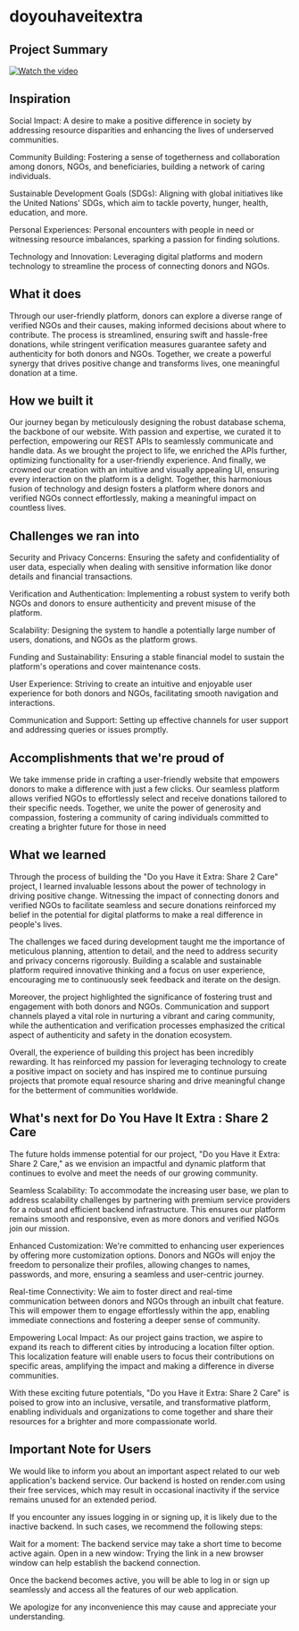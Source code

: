 # doyouhaveitextra

## Project Summary
[![Watch the video](https://img.youtube.com/vi/gFq8Ozf5hsQ/hqdefault.jpg)](https://www.youtube.com/embed/gFq8Ozf5hsQ)

## Inspiration
Social Impact: A desire to make a positive difference in society by addressing resource disparities and enhancing the lives of underserved communities.

Community Building: Fostering a sense of togetherness and collaboration among donors, NGOs, and beneficiaries, building a network of caring individuals.

Sustainable Development Goals (SDGs): Aligning with global initiatives like the United Nations' SDGs, which aim to tackle poverty, hunger, health, education, and more.

Personal Experiences: Personal encounters with people in need or witnessing resource imbalances, sparking a passion for finding solutions.

Technology and Innovation: Leveraging digital platforms and modern technology to streamline the process of connecting donors and NGOs.

## What it does
Through our user-friendly platform, donors can explore a diverse range of verified NGOs and their causes, making informed decisions about where to contribute. The process is streamlined, ensuring swift and hassle-free donations, while stringent verification measures guarantee safety and authenticity for both donors and NGOs. Together, we create a powerful synergy that drives positive change and transforms lives, one meaningful donation at a time.

## How we built it
Our journey began by meticulously designing the robust database schema, the backbone of our website. With passion and expertise, we curated it to perfection, empowering our REST APIs to seamlessly communicate and handle data. As we brought the project to life, we enriched the APIs further, optimizing functionality for a user-friendly experience. And finally, we crowned our creation with an intuitive and visually appealing UI, ensuring every interaction on the platform is a delight. Together, this harmonious fusion of technology and design fosters a platform where donors and verified NGOs connect effortlessly, making a meaningful impact on countless lives.

## Challenges we ran into
Security and Privacy Concerns: Ensuring the safety and confidentiality of user data, especially when dealing with sensitive information like donor details and financial transactions.

Verification and Authentication: Implementing a robust system to verify both NGOs and donors to ensure authenticity and prevent misuse of the platform.

Scalability: Designing the system to handle a potentially large number of users, donations, and NGOs as the platform grows.

Funding and Sustainability: Ensuring a stable financial model to sustain the platform's operations and cover maintenance costs.

User Experience: Striving to create an intuitive and enjoyable user experience for both donors and NGOs, facilitating smooth navigation and interactions.

Communication and Support: Setting up effective channels for user support and addressing queries or issues promptly.

## Accomplishments that we're proud of

We take immense pride in crafting a user-friendly website that empowers donors to make a difference with just a few clicks. Our seamless platform allows verified NGOs to effortlessly select and receive donations tailored to their specific needs. Together, we unite the power of generosity and compassion, fostering a community of caring individuals committed to creating a brighter future for those in need

## What we learned
Through the process of building the "Do you Have it Extra: Share 2 Care" project, I learned invaluable lessons about the power of technology in driving positive change. Witnessing the impact of connecting donors and verified NGOs to facilitate seamless and secure donations reinforced my belief in the potential for digital platforms to make a real difference in people's lives.

The challenges we faced during development taught me the importance of meticulous planning, attention to detail, and the need to address security and privacy concerns rigorously. Building a scalable and sustainable platform required innovative thinking and a focus on user experience, encouraging me to continuously seek feedback and iterate on the design.

Moreover, the project highlighted the significance of fostering trust and engagement with both donors and NGOs. Communication and support channels played a vital role in nurturing a vibrant and caring community, while the authentication and verification processes emphasized the critical aspect of authenticity and safety in the donation ecosystem.

Overall, the experience of building this project has been incredibly rewarding. It has reinforced my passion for leveraging technology to create a positive impact on society and has inspired me to continue pursuing projects that promote equal resource sharing and drive meaningful change for the betterment of communities worldwide.

## What's next for Do You Have It Extra : Share 2 Care

The future holds immense potential for our project, "Do you Have it Extra: Share 2 Care," as we envision an impactful and dynamic platform that continues to evolve and meet the needs of our growing community.

Seamless Scalability: To accommodate the increasing user base, we plan to address scalability challenges by partnering with premium service providers for a robust and efficient backend infrastructure. This ensures our platform remains smooth and responsive, even as more donors and verified NGOs join our mission.

Enhanced Customization: We're committed to enhancing user experiences by offering more customization options. Donors and NGOs will enjoy the freedom to personalize their profiles, allowing changes to names, passwords, and more, ensuring a seamless and user-centric journey.

Real-time Connectivity: We aim to foster direct and real-time communication between donors and NGOs through an inbuilt chat feature. This will empower them to engage effortlessly within the app, enabling immediate connections and fostering a deeper sense of community.

Empowering Local Impact: As our project gains traction, we aspire to expand its reach to different cities by introducing a location filter option. This localization feature will enable users to focus their contributions on specific areas, amplifying the impact and making a difference in diverse communities.

With these exciting future potentials, "Do you Have it Extra: Share 2 Care" is poised to grow into an inclusive, versatile, and transformative platform, enabling individuals and organizations to come together and share their resources for a brighter and more compassionate world.

## Important Note for Users

We would like to inform you about an important aspect related to our web application's backend service. Our backend is hosted on render.com using their free services, which may result in occasional inactivity if the service remains unused for an extended period.

If you encounter any issues logging in or signing up, it is likely due to the inactive backend. In such cases, we recommend the following steps:

Wait for a moment: The backend service may take a short time to become active again.
Open in a new window: Trying the link in a new browser window can help establish the backend connection.

Once the backend becomes active, you will be able to log in or sign up seamlessly and access all the features of our web application.

We apologize for any inconvenience this may cause and appreciate your understanding.
